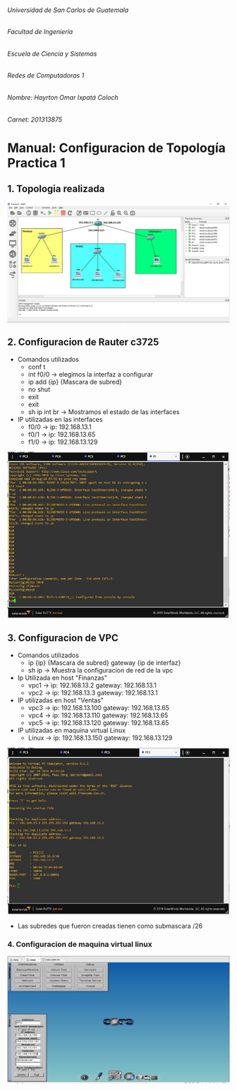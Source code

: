 
###### Universidad de San Carlos de Guatemala
###### Facultad de Ingeniería
###### Escuela de Ciencia y Sistemas
###### Redes de Computadoras 1
###### Nombre: Hayrton Omar Ixpatá Coloch
###### Carnet: 201313875

# Manual: Configuracion de Topología Practica 1
## 1. Topologia realizada
![Texto alternativo](/image/Topologia.JPG "Topologia")

## 2. Configuracion de Rauter c3725
  - Comandos utilizados
    - conf t
    - int f0/0  -> elegimos la interfaz a configurar
    - ip add {ip} {Mascara de subred}
    - no shut
    - exit
    - exit
    - sh ip int br -> Mostramos el estado de las interfaces
  - IP utilizadas en las interfaces
    - f0/0 -> ip: 192.168.13.1
    - f0/1 -> ip: 192.168.13.65
    - f1/0 -> ip: 192.168.13.129
    
![Texto alternativo](/image/conf_router.JPG "Rauter")

## 3. Configuracion de VPC
  - Comandos utilizados
    - ip {ip} {Mascara de subred} gateway {ip de interfaz}
    - sh ip -> Muestra la configuracion de red de la vpc
  - Ip Utilizada en host "Finanzas"
    - vpc1 -> ip: 192.168.13.2  gateway: 192.168.13.1
    - vpc2 -> ip: 192.168.13.3  gateway: 192.168.13.1
  - IP utilizadas en host "Ventas"
    - vpc3 -> ip: 192.168.13.100    gateway: 192.168.13.65
    - vpc4 -> ip: 192.168.13.110    gateway: 192.168.13.65
    - vpc5 -> ip: 192.168.13.120    gateway: 192.168.13.65
  - IP utilizadas en maquina virtual Linux
    - Linux -> ip: 192.168.13.150   gateway: 192.168.13.129
 
![Texto alternativo](/image/conf_vpcs.JPG "Vcp1")
  
  - Las subredes que fueron creadas tienen como submascara /26

### 4. Configuracion de maquina virtual linux

![Texto alternativo](/image/conf_linux.JPG "linux")
 
